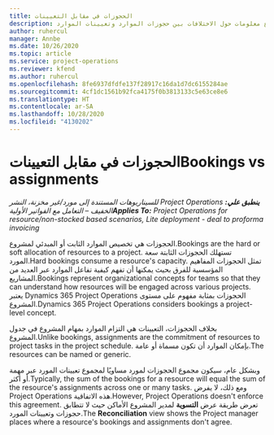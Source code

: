 ```yaml
---
title: الحجوزات في مقابل التعيينات
description: يوفر هذا الموضوع معلومات حول الاختلافات بين حجوزات الموارد وتعيينات الموارد.
author: ruhercul
manager: Annbe
ms.date: 10/26/2020
ms.topic: article
ms.service: project-operations
ms.reviewer: kfend
ms.author: ruhercul
ms.openlocfilehash: 8fe6937dfdfe137f28917c16da1d7dc6155284ae
ms.sourcegitcommit: 4cf1dc1561b92fca4175f0b3813133c5e63ce8e6
ms.translationtype: HT
ms.contentlocale: ar-SA
ms.lasthandoff: 10/28/2020
ms.locfileid: "4130202"
---
```

# <a name="bookings-vs-assignments"></a><span data-ttu-id="ecf8b-103">الحجوزات في مقابل التعيينات</span><span class="sxs-lookup"><span data-stu-id="ecf8b-103">Bookings vs assignments</span></span>

<span data-ttu-id="ecf8b-104">_**ينطبق علي:** ‏‫Project Operations للسيناريوهات المستندة إلى مورد/غير مخزنة‬، ‏‫النشر الخفيف – التعامل مع الفواتير الأولية‬_</span><span class="sxs-lookup"><span data-stu-id="ecf8b-104">_**Applies To:** Project Operations for resource/non-stocked based scenarios, Lite deployment - deal to proforma invoicing_</span></span>

<span data-ttu-id="ecf8b-105">الحجوزات هي تخصيص الموارد الثابت أو المبدئي لمشروع.</span><span class="sxs-lookup"><span data-stu-id="ecf8b-105">Bookings are the hard or soft allocation of resources to a project.</span></span> <span data-ttu-id="ecf8b-106">تستهلك الحجوزات الثابتة سعة المورد.</span><span class="sxs-lookup"><span data-stu-id="ecf8b-106">Hard bookings consume a resource's capacity.</span></span> <span data-ttu-id="ecf8b-107">تمثل الحجوزات المفاهيم المؤسسية للفرق بحيث يمكنها أن تفهم كيفية تفاعل الموارد عبر العديد من المشاريع.</span><span class="sxs-lookup"><span data-stu-id="ecf8b-107">Bookings represent organizational concepts for teams so that they can understand how resources will be engaged across various projects.</span></span> <span data-ttu-id="ecf8b-108">يعتبر Dynamics 365 Project Operations الحجوزات بمثابة مفهوم على مستوى المشروع.</span><span class="sxs-lookup"><span data-stu-id="ecf8b-108">Dynamics 365 Project Operations considers bookings a project-level concept.</span></span> 

<span data-ttu-id="ecf8b-109">بخلاف الحجوزات، التعيينات هي التزام الموارد بمهام المشروع في جدول المشروع.</span><span class="sxs-lookup"><span data-stu-id="ecf8b-109">Unlike bookings, assignments are the commitment of resources to project tasks in the project schedule.</span></span> <span data-ttu-id="ecf8b-110">بإمكان الموارد أن تكون مسماة أو عامة.</span><span class="sxs-lookup"><span data-stu-id="ecf8b-110">The resources can be named or generic.</span></span> 

<span data-ttu-id="ecf8b-111">وبشكل عام، سيكون مجموع الحجوزات لمورد مساويًا لمجموع تعيينات المورد عبر مهمة أو أكثر.</span><span class="sxs-lookup"><span data-stu-id="ecf8b-111">Typically, the sum of the bookings for a resource will equal the sum of the resource's assignments across one or many tasks.</span></span> <span data-ttu-id="ecf8b-112">ومع ذلك، لا يفرض Project Operations هذه الاتفاقية.</span><span class="sxs-lookup"><span data-stu-id="ecf8b-112">However, Project Operations doesn't enforce this agreement.</span></span> <span data-ttu-id="ecf8b-113">تعرض طريقة عرض **التسوية** لمدير المشروع الأماكن حيث لا تتطابق حجوزات وتعيينات المورد.</span><span class="sxs-lookup"><span data-stu-id="ecf8b-113">The **Reconciliation** view shows the Project manager places where a resource's bookings and assignments don't agree.</span></span>
